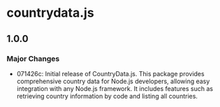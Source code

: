 # countrydata.js

## 1.0.0

### Major Changes

- 071426c: Initial release of CountryData.js. This package provides comprehensive country data for Node.js developers, allowing easy integration with any Node.js framework. It includes features such as retrieving country information by code and listing all countries.
